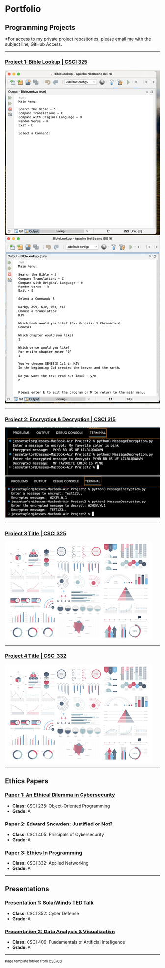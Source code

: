 Portfolio
=========

Programming Projects
--------------------

*For access to my private project repositories, please [email me](mailto:example@JMTaylor2@csustudent.net?subject=GitHub%20Access) with the subject line, GitHub Access.

---
### [Project 1: Bible Lookup | CSCI 325](project1)

![Project 1 Thumbnail Name](images/Project1/MainMenu.png)
![Project 1 Thumbnail Name](images/Project1/Search.png)

---
### [Project 2: Encryption & Decryption | CSCI 315](project2)

![Project 2 Thumbnail Name](images/Project2/BasicSentence.png)
![Project 2 Thumbnail Name](images/Project2/Numbers.png)

---
### [Project 3 Title | CSCI 325](project1)

![Project 3 Thumbnail Name](images/dummy_thumbnail.jpg)

---
### [Project 4 Title | CSCI 332](project1)

![Project 4 Thumbnail Name](images/dummy_thumbnail.jpg)

---

Ethics Papers
-------------

### [Paper 1: An Ethical Dilemma in Cybersecurity](/pdf/CSCI_235_Paper.pdf)

-   **Class:** CSCI 235: Object-Oriented Programming
-   **Grade:** A

### [Paper 2: Edward Snowden: Justified or Not?](/pdf/CSCI_405_Paper.pdf)

-   **Class:** CSCI 405: Principals of Cybersecurity
-   **Grade:** A

### [Paper 3: Ethics In Programming](/pdf/CSCI_332_Paper.pdf)

-   **Class:** CSCI 332: Applied Networking
-   **Grade:** A

---

Presentations
-------------

### [Presentation 1: SolarWinds TED Talk](/pdf/CSCI_352_Presentation.pdf)

- **Class:** CSCI 352: Cyber Defense
- **Grade:** A


### [Presentation 2: Data Analysis & Visualization](/pdf/CSCI_409_Presentation.pdf)

- **Class:** CSCI 409: Fundamentals of Artificial Intelligence
- **Grade:** A

---

<p style="font-size:11px">Page template forked from <a href="https://github.com/csu-cs/csci-portfolio">CSU-CS</a></p>
<!-- Remove above link if you don't want to attributive -->
